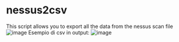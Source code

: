 # nessus2csv
This script allows you to export all the data from the nessus scan file
![image](https://github.com/Raffo24/nessus2csv/assets/46811658/69e172d0-f993-452f-855f-fddcfea332a7)
Esempio di csv in output:
![image](https://github.com/Raffo24/nessus2csv/assets/46811658/545378dc-fd09-4632-af81-c889720681fd)
